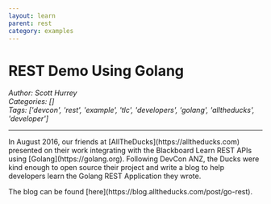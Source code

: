 ```yaml
---
layout: learn
parent: rest
category: examples
---
```

# REST Demo Using Golang
*Author: Scott Hurrey*  
*Categories: []*  
*Tags: ['devcon', 'rest', 'example', 'tlc', 'developers', 'golang', 'alltheducks', 'developer']*  
<hr />
<p>In August 2016, our friends at
[AllTheDucks](https://alltheducks.com) presented on their work
integrating with the Blackboard Learn REST APIs using
[Golang](https://golang.org). Following DevCon ANZ, the Ducks
were kind enough to open source their project and write a blog to help
developers learn the Golang REST Application they wrote.</p>

<p>The blog can be found [here](https://blog.alltheducks.com/post/go-rest).</p>

